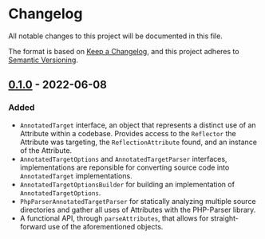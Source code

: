 # Changelog

All notable changes to this project will be documented in this file.

The format is based on [Keep a Changelog](https://keepachangelog.com/en/1.0.0/),
and this project adheres to [Semantic Versioning](https://semver.org/spec/v2.0.0.html).

## [0.1.0](https://github.com/cspray/annotated-target/tree/v0.1.0) - 2022-06-08

### Added

- `AnnotatedTarget` interface, an object that represents a distinct use of an Attribute within a codebase. Provides access to the `Reflector` the Attribute was targeting, the `ReflectionAttribute` found, and an instance of the Attribute.
- `AnnotatedTargetOptions` and `AnnotatedTargetParser` interfaces, implementations are reponsible for converting source code into `AnnotatedTarget` implementations.
- `AnnotatedTargetOptionsBuilder` for building an implementation of `AnnotatedTargetOptions`.
- `PhpParserAnnotatedTargetParser` for statically analyzing multiple source directories and gather all uses of Attributes with the PHP-Parser library.
- A functional API, through `parseAttributes`, that allows for straight-forward use of the aforementioned objects.